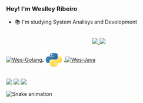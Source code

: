 ### Hey! I'm Weslley Ribeiro
- 📚 I'm studying System Analisys and Development
##
<div align="center">
  <a href="https://github.com/WeslleyRibeiro-1999">
  <img height="180em" src="https://github-readme-stats.vercel.app/api?username=WeslleyRibeiro-1999&show_icons=true&theme=calm&include_all_commits=true&count_private=true"/>
  <img height="120em" src="https://github-readme-stats.vercel.app/api/top-langs/?username=WeslleyRibeiro-1999&layout=compact&langs_count=7&theme=calm"/>
</div>
<div style="display: inline_block"><br>
  <img align="center" alt="Wes-Golang" height="50" width="60" src="https://cdn.jsdelivr.net/gh/devicons/devicon/icons/go/go-original-wordmark.svg">
  <img align="center" alt="Wes-Python" height="45" width="55" src="https://raw.githubusercontent.com/devicons/devicon/master/icons/python/python-original.svg">
  <img align="center" alt="Wes-Java" height="45" width="55" src="https://cdn.jsdelivr.net/gh/devicons/devicon/icons/java/java-original.svg">
</div>
 
##

<div>
  <a href="https://www.instagram.com/weslley_pk" target="_blank"><img src="https://img.shields.io/badge/-Instagram-%23E4405F?style=for-the-badge&logo=instagram&logoColor=white" target="_blank"></a>
  <a href = "mailto:weslleypk422@gmail.com"><img src="https://img.shields.io/badge/-Gmail-%23333?style=for-the-badge&logo=gmail&logoColor=white" target="_blank"></a>
  <a href="https://www.linkedin.com/in/weslley-ribeiro-da-silva-a51b32182" target="_blank"><img src="https://img.shields.io/badge/-LinkedIn-%230077B5?style=for-the-badge&logo=linkedin&logoColor=white" target="_blank"></a>  
</div>
  
![Snake animation](https://github.com/WeslleyRibeiro-1999/WeslleyRibeiro-1999/blob/output/github-contribution-grid-snake.svg)
